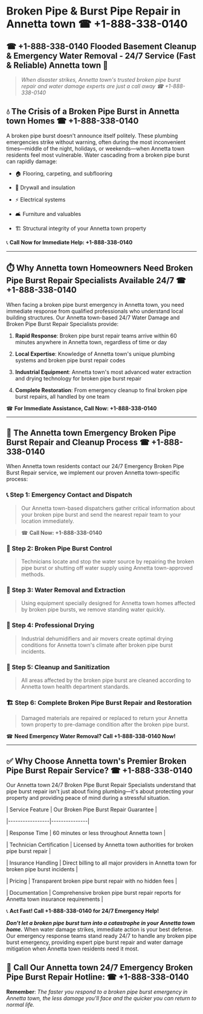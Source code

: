 # Broken Pipe & Burst Pipe Repair in Annetta town ☎ +1-888-338-0140  
## ☎ +1-888-338-0140 Flooded Basement Cleanup & Emergency Water Removal - 24/7 Service (Fast & Reliable) Annetta town 🚨  

> *When disaster strikes, Annetta town's trusted broken pipe burst repair and water damage experts are just a call away ☎ +1-888-338-0140*  

## 💧 The Crisis of a Broken Pipe Burst in Annetta town Homes ☎ +1-888-338-0140  

A broken pipe burst doesn't announce itself politely. These plumbing emergencies strike without warning, often during the most inconvenient times—middle of the night, holidays, or weekends—when Annetta town residents feel most vulnerable. Water cascading from a broken pipe burst can rapidly damage:  

* 🏠 Flooring, carpeting, and subflooring  
* 🧱 Drywall and insulation  
* ⚡ Electrical systems  
* 🛋️ Furniture and valuables  
* 🏗️ Structural integrity of your Annetta town property  

📞 **Call Now for Immediate Help: +1-888-338-0140**  

---  

## ⏱️ Why Annetta town Homeowners Need Broken Pipe Burst Repair Specialists Available 24/7 ☎ +1-888-338-0140  

When facing a broken pipe burst emergency in Annetta town, you need immediate response from qualified professionals who understand local building structures. Our Annetta town-based 24/7 Water Damage and Broken Pipe Burst Repair Specialists provide:  

1. **Rapid Response**: Broken pipe burst repair teams arrive within 60 minutes anywhere in Annetta town, regardless of time or day  
2. **Local Expertise**: Knowledge of Annetta town's unique plumbing systems and broken pipe burst repair codes  
3. **Industrial Equipment**: Annetta town's most advanced water extraction and drying technology for broken pipe burst repair  
4. **Complete Restoration**: From emergency cleanup to final broken pipe burst repairs, all handled by one team  

☎ **For Immediate Assistance, Call Now: +1-888-338-0140**  

---  

## 🔧 The Annetta town Emergency Broken Pipe Burst Repair and Cleanup Process ☎ +1-888-338-0140  

When Annetta town residents contact our 24/7 Emergency Broken Pipe Burst Repair service, we implement our proven Annetta town-specific process:  

### 📞 Step 1: Emergency Contact and Dispatch  
> Our Annetta town-based dispatchers gather critical information about your broken pipe burst and send the nearest repair team to your location immediately.  
> ☎ **Call Now: +1-888-338-0140**  

### 🚿 Step 2: Broken Pipe Burst Control  
> Technicians locate and stop the water source by repairing the broken pipe burst or shutting off water supply using Annetta town-approved methods.  

### 🌊 Step 3: Water Removal and Extraction  
> Using equipment specially designed for Annetta town homes affected by broken pipe bursts, we remove standing water quickly.  

### 💨 Step 4: Professional Drying  
> Industrial dehumidifiers and air movers create optimal drying conditions for Annetta town's climate after broken pipe burst incidents.  

### 🧼 Step 5: Cleanup and Sanitization  
> All areas affected by the broken pipe burst are cleaned according to Annetta town health department standards.  

### 🏗️ Step 6: Complete Broken Pipe Burst Repair and Restoration  
> Damaged materials are repaired or replaced to return your Annetta town property to pre-damage condition after the broken pipe burst.  

☎ **Need Emergency Water Removal? Call +1-888-338-0140 Now!**  

---  

## ✅ Why Choose Annetta town's Premier Broken Pipe Burst Repair Service? ☎ +1-888-338-0140  

Our Annetta town 24/7 Broken Pipe Burst Repair Specialists understand that pipe burst repair isn't just about fixing plumbing—it's about protecting your property and providing peace of mind during a stressful situation.  

| Service Feature | Our Broken Pipe Burst Repair Guarantee |  
|-----------------|---------------|  
| Response Time | 60 minutes or less throughout Annetta town |  
| Technician Certification | Licensed by Annetta town authorities for broken pipe burst repair |  
| Insurance Handling | Direct billing to all major providers in Annetta town for broken pipe burst incidents |  
| Pricing | Transparent broken pipe burst repair with no hidden fees |  
| Documentation | Comprehensive broken pipe burst repair reports for Annetta town insurance requirements |  

📞 **Act Fast! Call +1-888-338-0140 for 24/7 Emergency Help!**  

***Don't let a broken pipe burst turn into a catastrophe in your Annetta town home.*** When water damage strikes, immediate action is your best defense. Our emergency response teams stand ready 24/7 to handle any broken pipe burst emergency, providing expert pipe burst repair and water damage mitigation when Annetta town residents need it most.  

## 📱 Call Our Annetta town 24/7 Emergency Broken Pipe Burst Repair Hotline: ☎ +1-888-338-0140  

**Remember**: *The faster you respond to a broken pipe burst emergency in Annetta town, the less damage you'll face and the quicker you can return to normal life.*